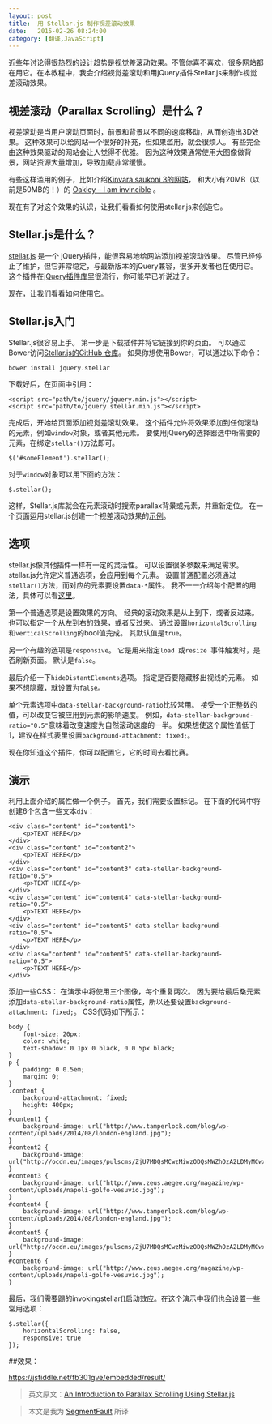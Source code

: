 ```yaml
---
layout: post
title:  用 Stellar.js 制作视差滚动效果
date:   2015-02-26 08:24:00
category: [翻译,JavaScript]
---
```


近些年讨论得很热烈的设计趋势是视觉差滚动效果。不管你喜不喜欢，很多网站都在用它。在本教程中，我会介绍视觉差滚动和用jQuery插件Stellar.js来制作视觉差滚动效果。


<!--more-->

## 视差滚动（Parallax Scrolling）是什么？

视差滚动是当用户滚动页面时，前景和背景以不同的速度移动，从而创造出3D效果。 这种效果可以给网站一个很好的补充，但如果滥用，就会很烦人。 有些完全由这种效果驱动的网站会让人觉得不优雅。 因为这种效果通常使用大图像做背景，网站资源大量增加，导致加载非常缓慢。

有些这样滥用的例子，比如介绍[Kinvara saukoni 3的网站][1]， 和大小有20MB（以前是50MB的！）的 [Oakley – I am invincible][2] 。

现在有了对这个效果的认识，让我们看看如何使用stellar.js来创造它。

## Stellar.js是什么？
[stellar.js][3] 是一个 jQuery插件，能很容易地给网站添加视差滚动效果。 尽管已经停止了维护，但它非常稳定，与最新版本的jQuery兼容，很多开发者也在使用它。 这个插件在[jQuery插件库][4]里很流行，你可能早已听说过了。

现在，让我们看看如何使用它。

## Stellar.js入门
Stellar.js很容易上手。 第一步是下载插件并将它链接到你的页面。 可以通过Bower访问[Stellar.js的GitHub 仓库][5]。 如果你想使用Bower，可以通过以下命令：
```
bower install jquery.stellar
```
下载好后，在页面中引用：

    <script src="path/to/jquery/jquery.min.js"></script>
    <script src="path/to/jquery.stellar.min.js"></script>

完成后，开始给页面添加视觉差滚动效果。 这个插件允许将效果添加到任何滚动的元素，例如`window`对象，或者其他元素。 要使用jQuery的选择器选中所需要的元素，在绑定`stellar()`方法即可。


    $('#someElement').stellar();
对于`window`对象可以用下面的方法：

    $.stellar();

这样，Stellar.js库就会在元素滚动时搜索parallax背景或元素，并重新定位。
在一个页面运用stellar.js创建一个视差滚动效果的[示例][6]。

## 选项
stellar.js像其他插件一样有一定的灵活性。 可以设置很多参数来满足需求。 stellar.js允许定义普通选项，会应用到每个元素。 设置普通配置必须通过`stellar()`方法，而对应的元素要设置`data-*`属性。 我不一一介绍每个配置的用法，具体可以看[这里][7]。

第一个普通选项是设置效果的方向。 经典的滚动效果是从上到下，或者反过来。也可以指定一个从左到右的效果，或者反过来。 通过设置`horizontalScrolling` 和`verticalScrolling`的bool值完成。 其默认值是`true`。

另一个有趣的选项是`responsive`。 它是用来指定`load `或`resize `事件触发时，是否刷新页面。 默认是`false`。

最后介绍一下`hideDistantElements`选项。 指定是否要隐藏移出视线的元素。 如果不想隐藏，就设置为`false`。

单个元素选项中`data-stellar-background-ratio`比较常用。 接受一个正整数的值，可以改变它被应用到元素的影响速度。 例如，`data-stellar-background-ratio="0.5"`意味着改变速度为自然滚动速度的一半。 如果想使这个属性值低于1，建议在样式表里设置`background-attachment: fixed;`。

现在你知道这个插件，你可以配置它，它的时间去看比赛。

## 演示

利用上面介绍的属性做一个例子。 首先，我们需要设置标记。 在下面的代码中将创建6个包含一些文本`div`：

    <div class="content" id="content1">
        <p>TEXT HERE</p>
    </div>
    <div class="content" id="content2">
        <p>TEXT HERE</p>
    </div>
    <div class="content" id="content3" data-stellar-background-ratio="0.5">
        <p>TEXT HERE</p>
    </div>
    <div class="content" id="content4" data-stellar-background-ratio="0.5">
        <p>TEXT HERE</p>
    </div>
    <div class="content" id="content5" data-stellar-background-ratio="0.5">
        <p>TEXT HERE</p>
    </div>
    <div class="content" id="content6" data-stellar-background-ratio="0.5">
        <p>TEXT HERE</p>
    </div>

添加一些CSS： 在演示中将使用三个图像，每个重复两次。 因为要给最后桑元素添加`data-stellar-background-ratio`属性，所以还要设置`background-attachment: fixed;`。
CSS代码如下所示：


    body {
        font-size: 20px;
        color: white;
        text-shadow: 0 1px 0 black, 0 0 5px black;
    }
    p {
        padding: 0 0.5em;
        margin: 0;
    }
    .content {
        background-attachment: fixed;
        height: 400px;
    }
    #content1 {
        background-image: url("http://www.tamperlock.com/blog/wp-content/uploads/2014/08/london-england.jpg");
    }
    #content2 {
        background-image: url("http://ocdn.eu/images/pulscms/ZjU7MDQsMCwzMiwzODQsMWZhOzA2LDMyMCwxYzI_/1eb29a70dabd0994cdefaad01ca3c884.jpg");
    }
    #content3 {
        background-image: url("http://www.zeus.aegee.org/magazine/wp-content/uploads/napoli-golfo-vesuvio.jpg");
    }
    #content4 {
        background-image: url("http://www.tamperlock.com/blog/wp-content/uploads/2014/08/london-england.jpg");
    }
    #content5 {
        background-image: url("http://ocdn.eu/images/pulscms/ZjU7MDQsMCwzMiwzODQsMWZhOzA2LDMyMCwxYzI_/1eb29a70dabd0994cdefaad01ca3c884.jpg");
    }
    #content6 {
        background-image: url("http://www.zeus.aegee.org/magazine/wp-content/uploads/napoli-golfo-vesuvio.jpg");
    }

最后，我们需要踢的invokingstellar()启动效应。在这个演示中我们也会设置一些常用选项：

    $.stellar({
        horizontalScrolling: false,
        responsive: true
    });

##效果：

https://jsfiddle.net/fb301gve/embedded/result/

> 英文原文：[An Introduction to Parallax Scrolling Using Stellar.js][8]

> 本文是我为 [SegmentFault][9] 所译

  [1]: http://community.saucony.com/kinvara3/
  [2]: http://moto.oakley.com/
  [3]: https://github.com/markdalgleish/stellar.js/
  [4]: http://plugins.jquery.com/
  [5]: https://github.com/markdalgleish/stellar.js/
  [6]: http://markdalgleish.com/projects/stellar.js/demos/backgrounds.html
  [7]: https://github.com/markdalgleish/stellar.js#configuring-everything
  [8]: http://www.sitepoint.com/introduction-parallax-scrolling-using-stellar-js/
  [9]: http://segmentfault.com/blog/news/1190000002566463
